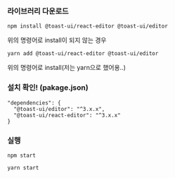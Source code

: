 ### 라이브러리 다운로드
```
npm install @toast-ui/react-editor @toast-ui/editor
```
위의 명령어로 install이 되지 않는 경우
```
yarn add @toast-ui/react-editor @toast-ui/editor
```
위의 명령어로 install(저는 yarn으로 했어용..)

### 설치 확인! (pakage.json)
```
"dependencies": {
  "@toast-ui/editor": "^3.x.x",
  "@toast-ui/react-editor": "^3.x.x"
}
```

### 실행
```
npm start 
```
```
yarn start
```